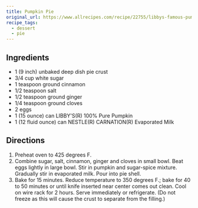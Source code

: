 ```yaml
---
title: Pumpkin Pie
original_url: https://www.allrecipes.com/recipe/22755/libbys-famous-pumpkin-pie/
recipe_tags:
  - dessert
  - pie
---
```


## Ingredients

* 1 (9 inch) unbaked deep dish pie crust
* 3/4 cup white sugar
* 1 teaspoon ground cinnamon
* 1/2 teaspoon salt
* 1/2 teaspoon ground ginger
* 1/4 teaspoon ground cloves
* 2 eggs
* 1 (15 ounce) can LIBBY'S(R) 100% Pure Pumpkin
* 1 (12 fluid ounce) can NESTLE(R) CARNATION(R) Evaporated Milk

## Directions

1. Preheat oven to 425 degrees F.
1. Combine sugar, salt, cinnamon, ginger and cloves in small bowl. Beat eggs lightly in large bowl. Stir in pumpkin and sugar-spice mixture. Gradually stir in evaporated milk. Pour into pie shell.
1. Bake for 15 minutes. Reduce temperature to 350 degrees F.; bake for 40 to 50 minutes or until knife inserted near center comes out clean. Cool on wire rack for 2 hours. Serve immediately or refrigerate. (Do not freeze as this will cause the crust to separate from the filling.)